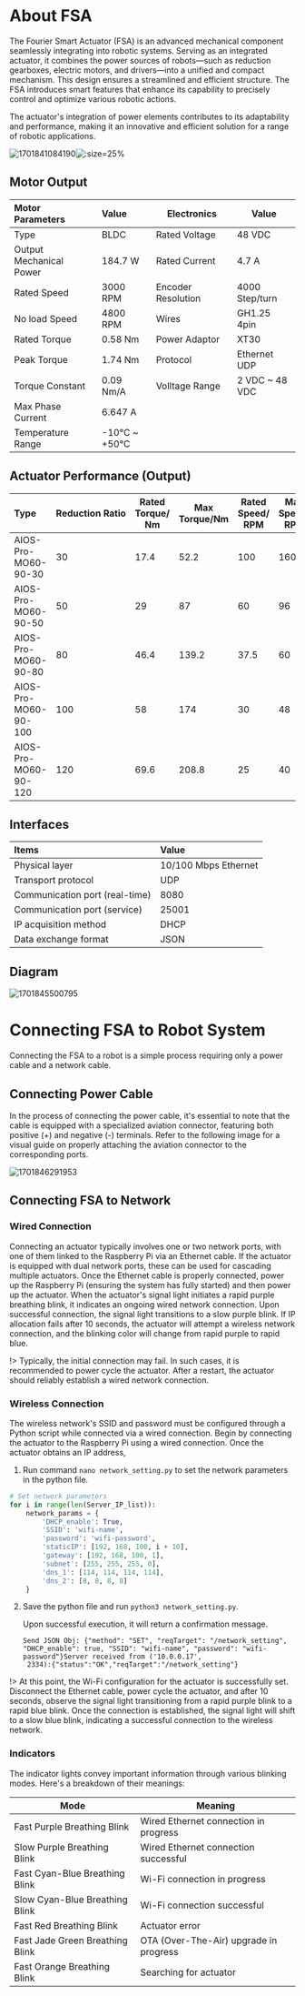 # About FSA

The Fourier Smart Actuator (FSA) is an advanced mechanical component seamlessly integrating into robotic systems. Serving as an integrated actuator, it combines the power sources of robots—such as reduction gearboxes, electric motors, and drivers—into a unified and compact mechanism. This design ensures a streamlined and efficient structure. The FSA introduces smart features that enhance its capability to precisely control and optimize various robotic actions.

The actuator's integration of power elements contributes to its adaptability and performance, making it an innovative and efficient solution for a range of robotic applications.

![1701841084190](image/about_fsa/1701841084190.png)![](static/about_gr1.png ":size=25%")

## Motor Output

| Motor Parameters        | Value       | Electronics        | Value          |
| :---------------------- | :---------- | ------------------ | -------------- |
| Type                    | BLDC        | Rated Voltage      | 48 VDC         |
| Output Mechanical Power | 184.7 W     | Rated Current      | 4.7 A          |
| Rated Speed             | 3000 RPM    | Encoder Resolution | 4000 Step/turn |
| No load Speed           | 4800 RPM    | Wires              | GH1.25 4pin    |
| Rated Torque            | 0.58 Nm     | Power Adaptor      | XT30           |
| Peak Torque             | 1.74 Nm     | Protocol           | Ethernet UDP   |
| Torque Constant         | 0.09 Nm/A   | Volltage Range     | 2 VDC ~ 48 VDC |
| Max Phase Current       | 6.647 A     |                    |                |
| Temperature Range       | -10℃ ~ +50℃ |                    |                |

## Actuator Performance (Output)

| Type                 | Reduction Ratio | Rated Torque/ Nm | Max Torque/Nm | Rated Speed/ RPM | Max Speed/ RPM |
| :------------------- | :-------------- | ---------------- | ------------- | ---------------- | -------------- |
| AIOS-Pro-MO60-90-30  | 30              | 17.4             | 52.2          | 100              | 160            |
| AIOS-Pro-MO60-90-50  | 50              | 29               | 87            | 60               | 96             |
| AIOS-Pro-MO60-90-80  | 80              | 46.4             | 139.2         | 37.5             | 60             |
| AIOS-Pro-MO60-90-100 | 100             | 58               | 174           | 30               | 48             |
| AIOS-Pro-MO60-90-120 | 120             | 69.6             | 208.8         | 25               | 40             |

## Interfaces

| Items                          | Value                |
| :----------------------------- | :------------------- |
| Physical layer                 | 10/100 Mbps Ethernet |
| Transport protocol             | UDP                  |
| Communication port (real-time) | 8080                 |
| Communication port (service)   | 25001                |
| IP acquisition method          | DHCP                 |
| Data exchange format           | JSON                 |

## Diagram

![1701845500795](image/about_fsa/1701845500795.png)

# Connecting FSA to Robot System

Connecting the FSA to a robot is a simple process requiring only a power cable and a network cable.

## Connecting Power Cable

In the process of connecting the power cable, it's essential to note that the cable is equipped with a specialized aviation connector, featuring both positive (+) and negative (-) terminals. Refer to the following image for a visual guide on properly attaching the aviation connector to the corresponding ports.

![1701846291953](image/about_fsa/1701846291953.png)

## Connecting FSA to Network

### Wired Connection

Connecting an actuator typically involves one or two network ports, with one of them linked to the Raspberry Pi via an Ethernet cable. If the actuator is equipped with dual network ports, these can be used for cascading multiple actuators. Once the Ethernet cable is properly connected, power up the Raspberry Pi (ensuring the system has fully started) and then power up the actuator. When the actuator's signal light initiates a rapid purple breathing blink, it indicates an ongoing wired network connection. Upon successful connection, the signal light transitions to a slow purple blink. If IP allocation fails after 10 seconds, the actuator will attempt a wireless network connection, and the blinking color will change from rapid purple to rapid blue.

!> Typically, the initial connection may fail. In such cases, it is recommended to power cycle the actuator. After a restart, the actuator should reliably establish a wired network connection.

### Wireless Connection

The wireless network's SSID and password must be configured through a Python script while connected via a wired connection. Begin by connecting the actuator to the Raspberry Pi using a wired connection. Once the actuator obtains an IP address,

1. Run command `nano network_setting.py` to set the network parameters in the python file.

```python
# Set network parameters
for i in range(len(Server_IP_list)):
    network_params = {
        'DHCP_enable': True,
        'SSID': 'wifi-name',
        'password': 'wifi-password',
        'staticIP': [192, 168, 100, i + 10],
        'gateway': [192, 168, 100, 1],
        'subnet': [255, 255, 255, 0],
        'dns_1': [114, 114, 114, 114],
        'dns_2': [8, 8, 8, 8]
    }

```

2. Save the python file and run `python3 network_setting.py`.

   Upon successful execution, it will return a confirmation message.

   ```
   Send JSON Obj: {"method": "SET", "reqTarget": "/network_setting",
   "DHCP_enable": true, "SSID": "wifi-name", "password": "wifi-password"}Server received from ('10.0.0.17',
    2334):{"status":"OK","reqTarget":"/network_setting"}
   ```

 !> At this point, the Wi-Fi configuration for the actuator is successfully set. Disconnect the Ethernet cable, power cycle the actuator, and after 10 seconds, observe the signal light transitioning from a rapid purple blink to a rapid blue blink. Once the connection is established, the signal light will shift to a slow blue blink, indicating a successful connection to the wireless network.

### Indicators

The indicator lights convey important information through various blinking modes. Here's a breakdown of their meanings:

| Mode                            | Meaning                                |
| ------------------------------- | -------------------------------------- |
| Fast Purple Breathing Blink     | Wired Ethernet connection in progress  |
| Slow Purple Breathing Blink     | Wired Ethernet connection successful   |
| Fast Cyan-Blue Breathing Blink  | Wi-Fi connection in progress           |
| Slow Cyan-Blue Breathing Blink  | Wi-Fi connection successful            |
| Fast Red Breathing Blink        | Actuator error                         |
| Fast Jade Green Breathing Blink | OTA (Over-The-Air) upgrade in progress |
| Fast Orange Breathing Blink     | Searching for actuator                 |
